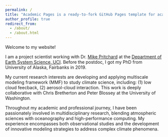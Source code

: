```yaml
---
permalink: /
title: "Academic Pages is a ready-to-fork GitHub Pages template for academic personal websites"
author_profile: true
redirect_from: 
  - /about/
  - /about.html
---
```

Welcome to my website! 

I am a project scientist working with Dr. [Mike Pritchard](https://www.linkedin.com/in/mikepritchard?original_referer=https%3A%2F%2Fwww.google.com%2F) at the [Department of Earth System Science, UCI](https://www.ess.uci.edu). Before the postdoc, I got my PhD from University of Alaska, Fairbanks in 2019. 

My current research interests are developing and applying multiscale modeling framework (MMF) to study climate science, including: (1) low cloud feecback, (2) aerosol-cloud interaction. This work is deeply collaborative with Chris Bretherton and Peter Blossey at the University of Washington. 

Throughout my academic and professional journey, I have been passionately involved in multidisciplinary research, blending atmospheric sciences with oceanography and high-performance computing. My experience encompasses both observational studies and the development of innovative modeling strategies to address complex climate phenomena. 
